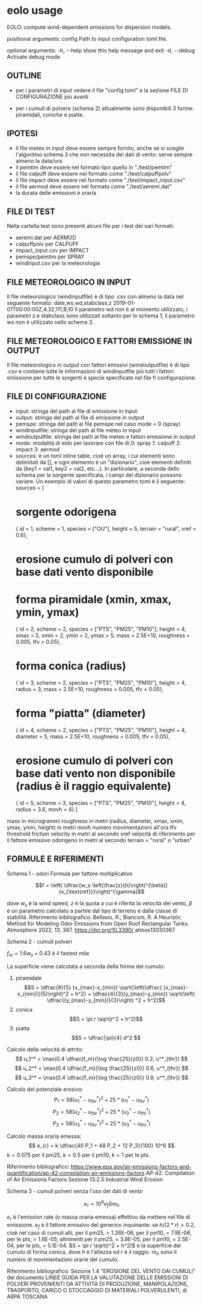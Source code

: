 # eolo usage

EOLO: compute wind-dependent emissions for dispersion models.

positional arguments:
  config       Path to input configuration toml file.

optional arguments:
  -h, --help   show this help message and exit
  -d, --debug  Activate debug mode

## OUTLINE

- per i parametri di input vedere il file "config.toml"
    e la sezione FILE DI CONFIGURAZIONE più avanti

- per i cumuli di polvere (schema 2) attualmente sono disponibili 
    3 forme: piramidali, coniche e piatte.

## IPOTESI

- il file meteo in input deve essere sempre fornito,
    anche se si sceglie l'algoritmo schema 3 che non necessita
    dei dati di vento: serve sempre almeno la data/ora
- il pemtim deve essere nel formato tipo quello in "./test/pemtim"
- il file calpuff deve essere nel formato come "./test/calpuffpolv"
- il file impact deve essere nel formato come "./test/impact_input.csv"
- il file aermod deve essere nel formato come "./test/aeremi.dat"
- la durata delle emissioni è oraria

## FILE DI TEST

Nella cartella test sono presenti alcuni file per i test dei 
vari formati:
- aeremi.dat per AERMOD
- calpuffpolv per CALPUFF
- impact_input.csv per IMPACT
- pemspe/pemtim per SPRAY
- windinput.csv per la meteorologia

## FILE METEOROLOGICO IN INPUT

Il file meteorologico (windinputfile) è di tipo .csv
con almeno la data nel seguente formato:
date,ws,wd,stabclass,z
2019-01-01T00:00:00Z,4.32,111,B,10
Il parametro wd non è al momento utilizzato,
i parametri z e stabclass sono utilizzati soltanto per lo schema 1,
il parametro ws non è utilizzato nello schema 3.

## FILE METEOROLOGICO E FATTORI EMISSIONE IN OUTPUT

Il file meteorologico in output con fattori emissivi (windoutputfile)
è di tipo .csv e contiene tutte le informazioni di windinputfile
più tutti i fattori emissione per tutte le sorgenti e specie
specificate nel file fi configurazione.
## FILE DI CONFIGURAZIONE

- input: stringa del path al file di emissione in input
- output: stringa del path al file di emissione in output
- pemspe: stringa del path al file pemspe nel caso mode = 0 (spray)
- windinputfile: stringa del path al file meteo in input
- windoutputfile: stringa del path al file meteo e fattori emissione in output
- mode: modalità di eolo per lavorare con file di 
        0: spray
        1: calpuff
        2: impact
        3: aermod
- sources: è un toml inline table, cioé un array, i cui elementi sono
           delimitati da [], e ogni elemento è un "dizionario", cioè
           elementi definiti da {key1 = val1, key2 = val2, etc...}.
           In particolare, a seconda dello schema per la sorgente 
           specificata, i campi del dizionario possono variare.
           Un esempio di valori di questo parametro toml è il seguente:
sources = [
    # sorgente odorigena
    { id = 1, scheme = 1, species = ["OU"], height = 5, terrain = "rural", vref = 0.6},
    # erosione cumulo di polveri con base dati vento disponibile 
    # forma piramidale (xmin, xmax, ymin, ymax)
    { id = 2, scheme = 2, species = ["PTS", "PM25", "PM10"], height = 4, xmax = 5, xmin = 2, ymin = 2, ymax = 5, mass = 2.5E+10, roughness = 0.005, tfv = 0.05},  
    # forma conica (radius)
    { id = 3, scheme = 2, species = ["PTS", "PM25", "PM10"], height = 4, radius = 3, mass = 2.5E+10, roughness = 0.005, tfv = 0.05},  
    # forma "piatta" (diameter) 
    { id = 4, scheme = 2, species = ["PTS", "PM25", "PM10"], height = 4, diameter = 5, mass = 2.5E+10, roughness = 0.005, tfv = 0.05},  
    # erosione cumulo di polveri con base dati vento non disponibile (radius è il raggio equivalente)
    { id = 5, scheme = 3, species = ["PTS", "PM25", "PM10"], height = 4, radius = 3.6, movh = 4} 
]

mass in microgrammi
roughness in metri
(radius, diameter, xmax, xmin, ymax, ymin, height) in metri
movh numero movimentazioni all'ora
tfv threshold friction velocity in metri al secondo
vref velocità di riferimento per il fattore emissivo odorigeno in metri al secondo
terrain = "rural" o "urban"

## FORMULE E RIFERIMENTI

Schema 1 - odori
Formula per fattore moltiplicativo
```math
f = \left( \dfrac{w_s \left(\frac{z}{h}\right)^{\beta}}{v_{\text{ref}}}\right)^{\gamma}
```
dove $w_s$ è la wind speed, $z$ è la quota a cui è riferita la velocità
del vento, $\beta$ è un parametro calcolato a partire dal tipo di terreno
e dalla classe di stabilità.
Riferimento bibliografico:
Bellasio, R.; Bianconi, R. A
Heuristic Method for Modeling Odor
Emissions from Open Roof
Rectangular Tanks. Atmosphere 2022,
13, 367. https://doi.org/10.3390/
atmos13030367


Schema 2 - cumuli polveri


$f_m = 1.6 w_s + 0.43$ è il fastest mile

La superficie viene calcolata a seconda della forma del cumulo:
1) piramidale
  $$S = \dfrac{8}{5} (x_{max}-x_{min}) \sqrt{\left(\dfrac{ (x_{max}-x_{min})}{5}\right)^2 + h^2}  + \dfrac{4}{3}(y_{max}-y_{min}) \sqrt{\left( \dfrac{(y_{max}-y_{min})}{3}\right) ^2 + h^2}$$
2) conica
  $$S = \pi r \sqrt(r^2 + h^2)$$
3) piatta
  $$S = \dfrac{\pi}{4} d^2 $$

Calcolo della velocità di attrito:
$$ u_1^* = \max(0.4 \dfrac{f_m}{\log \frac{25}{z0}} 0.2, u^*_{thr}) $$
$$ u_2^* = \max(0.4 \dfrac{f_m}{\log \frac{25}{z0}} 0.6, u^*_{thr}) $$
$$ u_3^* = \max(0.4 \dfrac{f_m}{\log \frac{25}{z0}} 0.9, u^*_{thr}) $$

Calcolo del potenziale erosivo:
$$P_1 = 58 (u_1^* - u^*_{thr})^2 + 25*(u_1^* - u^*_{thr}) $$
$$P_2 = 58 (u_2^* - u^*_{thr})^2 + 25*(u_2^* - u^*_{thr}) $$
$$P_3 = 58 (u_3^* - u^*_{thr})^2 + 25*(u_3^* - u^*_{thr}) $$

Calcolo massa oraria emessa:
$$ e_{r} = k \dfrac{40 P_1 + 48 P_2 + 12 P_3}{100} 10^6 $$
$k = 0.075$ per il pm25, $k = 0.5$ per il pm10, $k = 1$ per le pts.

Riferimento bibliografico:
https://www.epa.gov/air-emissions-factors-and-quantification/ap-42-compilation-air-emissions-factors
AP-42: Compilation of Air Emissions Factors 
Sezione 13.2.5 Industrial Wind Erosion

Schema 3 - cumuli polveri senza l'uso dei dati di vento

```math
e_{r} = 10^9  e_{f} S m_{h}
```
$e_{r}$ è l'emission rate (o massa oraria emessa) effettivo da mettere nel file di emissione.
$e_{f}$ è il fattore emissivo del generico inquinante:
se $h/(2*r) > 0.2$, cioè nel caso di cumuli alti,
per il pm25, = 1.26E-06, per il pm10, = 7.9E-06, per le pts, = 1.6E-05,
altrimenti 
per il pm25, = 3.8E-05, per il pm10, = 2.5E-04, per le pts, = 5.1E-04.
$S = \pi r \sqrt(r^2 + h^2)$ è la superficie del cumulo di forma conica,
dove $h$ è l'altezza ed $r$ è il raggio.
$m_{h}$ sono il numero di movimentazioni orarie del cumulo.

Riferimento bibliografico:
Sezione 1.4 "EROSIONE DEL VENTO DAI CUMULI" del documento
LINEE GUIDA PER LA VALUTAZIONE DELLE EMISSIONI DI
POLVERI PROVENIENTI DA ATTIVITÀ DI PRODUZIONE,
MANIPOLAZIONE, TRASPORTO, CARICO O STOCCAGGIO DI
MATERIALI POLVERULENTI, di ARPA TOSCANA





